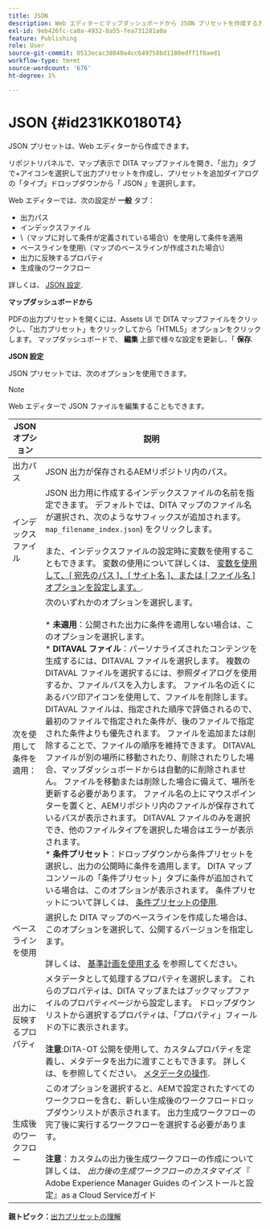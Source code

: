 ```yaml
---
title: JSON
description: Web エディターとマップダッシュボードから JSON プリセットを作成する方法を説明します。 AEMガイドで JSON 出力プリセットを設定します。
exl-id: 9eb426fc-ca0a-4932-8a55-fea731281a0a
feature: Publishing
role: User
source-git-commit: 0513ecac38840a4cc649758bd1180edff1f8aed1
workflow-type: tm+mt
source-wordcount: '676'
ht-degree: 1%

---
```


# JSON {#id231KK0180T4}

JSON プリセットは、Web エディターから作成できます。

リポジトリパネルで、マップ表示で DITA マップファイルを開き、「出力」タブで+アイコンを選択して出力プリセットを作成し、プリセットを追加ダイアログの「タイプ」ドロップダウンから「 JSON 」を選択します。

Web エディターでは、次の設定が **一般** タブ：

- 出力パス
- インデックスファイル
- \（マップに対して条件が定義されている場合\）を使用して条件を適用
- ベースラインを使用\（マップのベースラインが作成された場合\）
- 出力に反映するプロパティ
- 生成後のワークフロー

詳しくは、 [JSON 設定](#id231KJA00REJ).

**マップダッシュボードから**

PDFの出力プリセットを開くには、Assets UI で DITA マップファイルをクリックし、「出力プリセット」をクリックしてから「HTML5」オプションをクリックします。 マップダッシュボードで、 **編集** 上部で様々な設定を更新し、「 **保存**.

**JSON 設定**

JSON プリセットでは、次のオプションを使用できます。

>[!NOTE]
>
> Web エディターで JSON ファイルを編集することもできます。

| JSON オプション | 説明 |
| --- | --- |
| 出力パス | JSON 出力が保存されるAEMリポジトリ内のパス。 |
| インデックスファイル | JSON 出力用に作成するインデックスファイルの名前を指定できます。 デフォルトでは、DITA マップのファイル名が選択され、次のようなサフィックスが追加されます。 `map_filename_index.json`) をクリックします。<br><br>また、インデックスファイルの設定時に変数を使用することもできます。 変数の使用について詳しくは、 [変数を使用して、[ 宛先のパス ]、[ サイト名 ]、または [ ファイル名 ] オプションを設定します。](generate-output-use-variables.md#id18BUG70K05Z). |
| 次を使用して条件を適用： | 次のいずれかのオプションを選択します。<br><br>* **未適用**：公開された出力に条件を適用しない場合は、このオプションを選択します。<br>* **DITAVAL ファイル**：パーソナライズされたコンテンツを生成するには、DITAVAL ファイルを選択します。 複数の DITAVAL ファイルを選択するには、参照ダイアログを使用するか、ファイルパスを入力します。 ファイル名の近くにあるバツ印アイコンを使用して、ファイルを削除します。 DITAVAL ファイルは、指定された順序で評価されるので、最初のファイルで指定された条件が、後のファイルで指定された条件よりも優先されます。 ファイルを追加または削除することで、ファイルの順序を維持できます。 DITAVAL ファイルが別の場所に移動されたり、削除されたりした場合、マップダッシュボードからは自動的に削除されません。 ファイルを移動または削除した場合に備えて、場所を更新する必要があります。 ファイル名の上にマウスポインターを置くと、AEMリポジトリ内のファイルが保存されているパスが表示されます。 DITAVAL ファイルのみを選択でき、他のファイルタイプを選択した場合はエラーが表示されます。<br>* **条件プリセット**：ドロップダウンから条件プリセットを選択し、出力の公開時に条件を適用します。 DITA マップコンソールの「条件プリセット」タブに条件が追加されている場合は、このオプションが表示されます。 条件プリセットについて詳しくは、 [条件プリセットの使用](generate-output-use-condition-presets.md#id1825FL004PN). |
| ベースラインを使用 | 選択した DITA マップのベースラインを作成した場合は、このオプションを選択して、公開するバージョンを指定します。<br><br>詳しくは、 [基準計画を使用する](generate-output-use-baseline-for-publishing.md#id1825FI0J0PF) を参照してください。 |
| 出力に反映するプロパティ | メタデータとして処理するプロパティを選択します。 これらのプロパティは、DITA マップまたはブックマップファイルのプロパティページから設定します。 ドロップダウンリストから選択するプロパティは、「プロパティ」フィールドの下に表示されます。<br><br>**注意**:DITA-OT 公開を使用して、カスタムプロパティを定義し、メタデータを出力に渡すこともできます。 詳しくは、を参照してください。 [メタデータの操作](metadata-dita.md#id21BJ00QD0XA). |
| 生成後のワークフロー | このオプションを選択すると、AEMで設定されたすべてのワークフローを含む、新しい生成後のワークフロードロップダウンリストが表示されます。 出力生成ワークフローの完了後に実行するワークフローを選択する必要があります。<br><br>**注意**：カスタムの出力後生成ワークフローの作成について詳しくは、 _出力後の生成ワークフローのカスタマイズ_ 『 Adobe Experience Manager Guides のインストールと設定』as a Cloud Serviceガイド |

**親トピック：**[&#x200B;出力プリセットの理解](generate-output-understand-presets.md)
